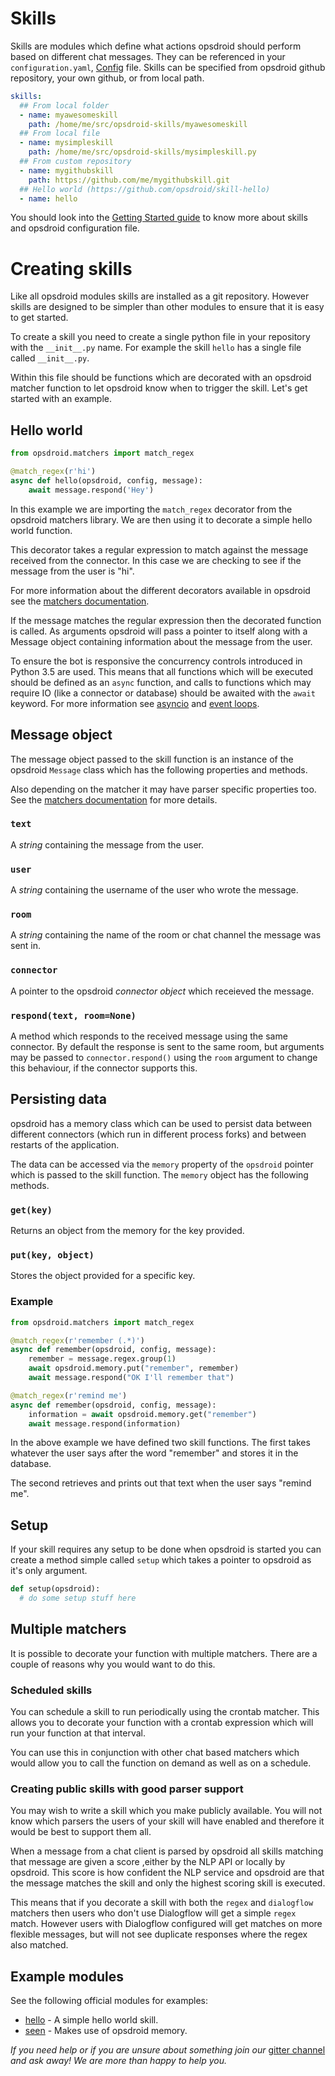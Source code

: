 # Skills

Skills are modules which define what actions opsdroid should perform based on different chat messages. They can be referenced in your `configuration.yaml`, [Config](../configuration-reference.md#config-file) file.
Skills can be specified from opsdroid github repository, your own github, or from local path.


```yaml
skills:
  ## From local folder
  - name: myawesomeskill
    path: /home/me/src/opsdroid-skills/myawesomeskill
  ## From local file
  - name: mysimpleskill
    path: /home/me/src/opsdroid-skills/mysimpleskill.py
  ## From custom repository
  - name: mygithubskill
    path: https://github.com/me/mygithubskill.git
  ## Hello world (https://github.com/opsdroid/skill-hello)
  - name: hello
```
You should look into the [Getting Started guide](../tutorials/introduction.md) to know more about skills and opsdroid configuration file.

# Creating skills

Like all opsdroid modules skills are installed as a git repository. However skills are designed to be simpler than other modules to ensure that it is easy to get started.

To create a skill you need to create a single python file in your repository with the `__init__.py` name. For example the skill `hello` has a single file called `__init__.py`.

Within this file should be functions which are decorated with an opsdroid matcher function to let opsdroid know when to trigger the skill. Let's get started with an example.

## Hello world

```python
from opsdroid.matchers import match_regex

@match_regex(r'hi')
async def hello(opsdroid, config, message):
    await message.respond('Hey')
```

In this example we are importing the `match_regex` decorator from the opsdroid matchers library. We are then using it to decorate a simple hello world function.

This decorator takes a regular expression to match against the message received from the connector. In this case we are checking to see if the message from the user is "hi".

For more information about the different decorators available in opsdroid see the [matchers documentation](../tutorials/introduction.md#matchers-available).

If the message matches the regular expression then the decorated function is called. As arguments opsdroid will pass a pointer to itself along with a Message object containing information about the message from the user.

To ensure the bot is responsive the concurrency controls introduced in Python 3.5 are used. This means that all functions which will be executed should be defined as an `async` function, and calls to functions which may require IO (like a connector or database) should be awaited with the `await` keyword. For more information see [asyncio](https://docs.python.org/3/library/asyncio.html) and [event loops](https://docs.python.org/3/library/asyncio-eventloop.html).

## Message object

The message object passed to the skill function is an instance of the opsdroid `Message` class which has the following properties and methods.

Also depending on the matcher it may have parser specific properties too. See the [matchers documentation](../tutorials/introduction.md#matchers-available) for more details.

### `text`

A _string_ containing the message from the user.

### `user`

A _string_ containing the username of the user who wrote the message.

### `room`

A _string_ containing the name of the room or chat channel the message was sent in.

### `connector`

A pointer to the opsdroid _connector object_ which receieved the message.

### `respond(text, room=None)`

A method which responds to the received message using the same connector.
By default the response is sent to the same room, but arguments may be passed to `connector.respond()` using the `room` argument to change this behaviour, if the connector supports this.

## Persisting data

opsdroid has a memory class which can be used to persist data between different connectors (which run in different process forks) and between restarts of the application.

The data can be accessed via the `memory` property of the `opsdroid` pointer which is passed to the skill function. The `memory` object has the following methods.

### `get(key)`

Returns an object from the memory for the key provided.

### `put(key, object)`

Stores the object provided for a specific key.

### Example

```python
from opsdroid.matchers import match_regex

@match_regex(r'remember (.*)')
async def remember(opsdroid, config, message):
    remember = message.regex.group(1)
    await opsdroid.memory.put("remember", remember)
    await message.respond("OK I'll remember that")

@match_regex(r'remind me')
async def remember(opsdroid, config, message):
    information = await opsdroid.memory.get("remember")
    await message.respond(information)
```

In the above example we have defined two skill functions. The first takes whatever the user says after the word "remember" and stores it in the database.

The second retrieves and prints out that text when the user says "remind me".

## Setup

If your skill requires any setup to be done when opsdroid is started you can create a method simple called `setup` which takes a pointer to opsdroid as it's only argument.

```python
def setup(opsdroid):
  # do some setup stuff here
```

## Multiple matchers

It is possible to decorate your function with multiple matchers. There are a couple of reasons why you would want to do this.

### Scheduled skills

You can schedule a skill to run periodically using the crontab matcher. This allows you to decorate your function with a crontab expression which will run your function at that interval.

You can use this in conjunction with other chat based matchers which would allow you to call the function on demand as well as on a schedule.

### Creating public skills with good parser support

You may wish to write a skill which you make publicly available. You will not know which parsers the users of your skill will have enabled and therefore it would be best to support them all.

When a message from a chat client is parsed by opsdroid all skills matching that message are given a score ,either by the NLP API or locally by opsdroid. This score is how confident the NLP service and opsdroid are that the message matches the skill and only the highest scoring skill is executed.

This means that if you decorate a skill with both the `regex` and `dialogflow` matchers then users who don't use Dialogflow will get a simple `regex` match. However users with Dialogflow configured will get matches on more flexible messages, but will not see duplicate responses where the regex also matched.

## Example modules

See the following official modules for examples:

 * [hello](https://github.com/opsdroid/skill-hello) - A simple hello world skill.
 * [seen](https://github.com/opsdroid/skill-seen) - Makes use of opsdroid memory.

*If you need help or if you are unsure about something join our* [gitter channel](https://gitter.im/opsdroid/) *and ask away! We are more than happy to help you.*

